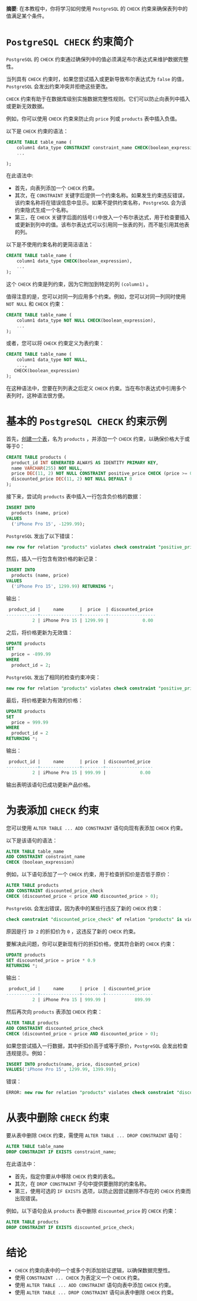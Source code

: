 **摘要**: 在本教程中，你将学习如何使用 `PostgreSQL` 的 `CHECK` 约束来确保表列中的值满足某个条件。

# `PostgreSQL CHECK` 约束简介

`PostgreSQL` 的 `CHECK` 约束通过确保列中的值必须满足布尔表达式来维护数据完整性。

当列具有 `CHECK` 约束时，如果您尝试插入或更新导致布尔表达式为 `false` 的值，`PostgreSQL` 会发出约束冲突并拒绝这些更改。

`CHECK` 约束有助于在数据库级别实施数据完整性规则。它们可以防止向表列中插入或更新无效数据。

例如，你可以使用 `CHECK` 约束来防止向 `price` 列或 `products` 表中插入负值。

以下是 `CHECK` 约束的语法：

```sql
CREATE TABLE table_name (
    column1 data_type CONSTRAINT constraint_name CHECK(boolean_expression),
    ...

);
```

在此语法中:

- 首先，向表列添加一个 `CHECK` 约束。
- 其次，在 `CONSTRAINT` 关键字后提供一个约束名称。如果发生约束违反错误，该约束名称将在错误信息中显示。如果不提供约束名称，`PostgreSQL` 会为该约束隐式生成一个名称。
- 第三，在 `CHECK` 关键字后面的括号`()`中放入一个布尔表达式，用于检查要插入或更新到列中的值。该布尔表达式可以引用同一张表的列，而不能引用其他表的列。

以下是不使用约束名称的更简洁语法：

```sql
CREATE TABLE table_name (
    column1 data_type CHECK(boolean_expression),
    ...
);
```

这个 `CHECK` 约束是列约束，因为它附加到特定的列 `(column1)` 。

值得注意的是，您可以对同一列应用多个约束。例如，您可以对同一列同时使用 `NOT NULL` 和 `CHECK` 约束：

```sql
CREATE TABLE table_name (
    column1 data_type NOT NULL CHECK(boolean_expression),
    ...
);
```

或者，您可以将 `CHECK` 约束定义为表约束：

```sql
CREATE TABLE table_name (
    column1 data_type NOT NULL,
    ...,
   CHECK(boolean_expression)
);
```

在这种语法中，您要在列列表之后定义 `CHECK` 约束。当在布尔表达式中引用多个表列时，这种语法很方便。

# 基本的 `PostgreSQL CHECK` 约束示例

首先，[创建一个表](../第1节-PostgreSQL入门/创建新表.md)，名为 `products` ，并添加一个 `CHECK` 约束，以确保价格大于或等于0：

```sql
CREATE TABLE products (
  product_id INT GENERATED ALWAYS AS IDENTITY PRIMARY KEY,
  name VARCHAR(255) NOT NULL,
  price DEC(11, 2) NOT NULL CONSTRAINT positive_price CHECK (price >= 0),
  discounted_price DEC(11, 2) NOT NULL DEFAULT 0
);
```

接下来，尝试向 `products` 表中插入一行包含负价格的数据：

```sql
INSERT INTO
  products (name, price)
VALUES
  ('iPhone Pro 15', -1299.99);
```

`PostgreSQL` 发出了以下错误：

```sql
new row for relation "products" violates check constraint "positive_price"
```

然后，插入一行包含有效价格的新记录：

```sql
INSERT INTO
  products (name, price)
VALUES
  ('iPhone Pro 15', 1299.99) RETURNING *;
```

输出：

```sql
 product_id |     name      |  price  | discounted_price
------------+---------------+---------+------------------
          2 | iPhone Pro 15 | 1299.99 |             0.00
```

之后，将价格更新为无效值：

```sql
UPDATE products
SET
  price = -899.99
WHERE
  product_id = 2;
```

`PostgreSQL` 发出了相同的检查约束冲突：

```sql
new row for relation "products" violates check constraint "positive_price"
```

最后，将价格更新为有效的价格：

```sql
UPDATE products
SET
  price = 999.99
WHERE
  product_id = 2 
RETURNING *;
```

输出：

```sql
 product_id |     name      | price  | discounted_price
------------+---------------+--------+------------------
          2 | iPhone Pro 15 | 999.99 |             0.00
```

输出表明该语句已成功更新产品价格。

# 为表添加 `CHECK` 约束

您可以使用 `ALTER TABLE ... ADD CONSTRAINT` 语句向现有表添加 `CHECK` 约束。

以下是该语句的语法：

```sql
ALTER TABLE table_name 
ADD CONSTRAINT constraint_name 
CHECK (boolean_expression)
```

例如，以下语句添加了一个 `CHECK` 约束，用于检查折扣价是否低于原价：

```sql
ALTER TABLE products
ADD CONSTRAINT discounted_price_check
CHECK (discounted_price < price AND discounted_price > 0);
```

`PostgreSQL` 会发出错误，因为表中的某些行违反了新的 `CHECK` 约束：

```sql
check constraint "discounted_price_check" of relation "products" is violated by some row
```

原因是行 `ID 2` 的折扣价为 `0` ，这违反了新的 `CHECK` 约束。

要解决此问题，你可以更新现有行的折扣价格，使其符合新的 `CHECK` 约束：

```sql
UPDATE products
SET discounted_price = price * 0.9
RETURNING *;
```

输出：

```sql
 product_id |     name      | price  | discounted_price
------------+---------------+--------+------------------
          2 | iPhone Pro 15 | 999.99 |           899.99
```

然后再次向 `products` 表添加 `CHECK` 约束：

```sql
ALTER TABLE products
ADD CONSTRAINT discounted_price_check
CHECK (discounted_price < price AND discounted_price > 0);
```

如果您尝试插入一行数据，其中折扣价高于或等于原价，`PostgreSQL` 会发出检查违规提示。例如：

```sql
INSERT INTO products(name, price, discounted_price)
VALUES('iPhone Pro 15', 1299.99, 1399.99);
```

错误：

```sql
ERROR: new row for relation "products" violates check constraint "discounted_price_check"
```

# 从表中删除 `CHECK` 约束

要从表中删除 `CHECK` 约束，需使用 `ALTER TABLE ... DROP CONSTRAINT` 语句：

```sql
ALTER TABLE table_name
DROP CONSTRAINT IF EXISTS constraint_name;
```

在此语法中：

- 首先，指定你要从中移除 `CHECK` 约束的表名。
- 其次，在 `DROP CONSTRAINT` 子句中提供要删除的约束名称。
- 第三，使用可选的 `IF EXISTS` 选项，以防止因尝试删除不存在的 `CHECK` 约束而出现错误。

例如，以下语句会从 `products` 表中删除 `discounted_price` 的 `CHECK` 约束：

```sql
ALTER TABLE products
DROP CONSTRAINT IF EXISTS discounted_price_check;
```

# 结论

- `CHECK` 约束向表中的一个或多个列添加验证逻辑，以确保数据完整性。
- 使用 `CONSTRAINT ... CHECK` 为表定义一个 `CHECK` 约束。
- 使用 `ALTER TABLE ... ADD CONSTRAINT` 语句向表中添加 `CHECK` 约束。
- 使用 `ALTER TABLE ... DROP CONSTRAINT` 语句从表中删除 `CHECK` 约束。